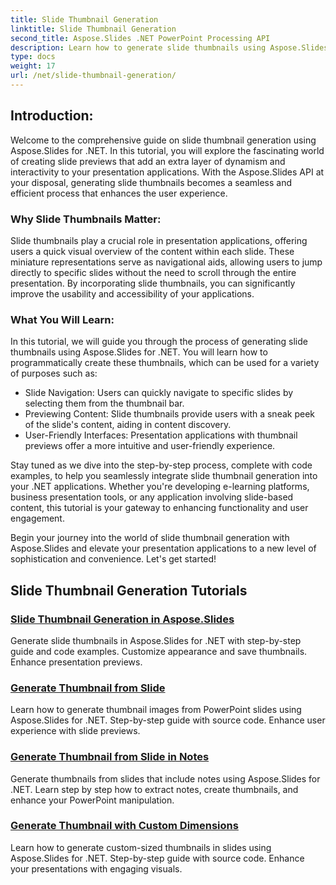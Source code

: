 ```yaml
---
title: Slide Thumbnail Generation
linktitle: Slide Thumbnail Generation
second_title: Aspose.Slides .NET PowerPoint Processing API
description: Learn how to generate slide thumbnails using Aspose.Slides for .NET. Step-by-step tutorial with code examples for creating dynamic slide previews. Enhance your presentation applications with this powerful feature. 
type: docs
weight: 17
url: /net/slide-thumbnail-generation/
---
```


## Introduction:

Welcome to the comprehensive guide on slide thumbnail generation using Aspose.Slides for .NET. In this tutorial, you will explore the fascinating world of creating slide previews that add an extra layer of dynamism and interactivity to your presentation applications. With the Aspose.Slides API at your disposal, generating slide thumbnails becomes a seamless and efficient process that enhances the user experience.

### Why Slide Thumbnails Matter:

Slide thumbnails play a crucial role in presentation applications, offering users a quick visual overview of the content within each slide. These miniature representations serve as navigational aids, allowing users to jump directly to specific slides without the need to scroll through the entire presentation. By incorporating slide thumbnails, you can significantly improve the usability and accessibility of your applications.

### What You Will Learn:

In this tutorial, we will guide you through the process of generating slide thumbnails using Aspose.Slides for .NET. You will learn how to programmatically create these thumbnails, which can be used for a variety of purposes such as:

- Slide Navigation: Users can quickly navigate to specific slides by selecting them from the thumbnail bar.
- Previewing Content: Slide thumbnails provide users with a sneak peek of the slide's content, aiding in content discovery.
- User-Friendly Interfaces: Presentation applications with thumbnail previews offer a more intuitive and user-friendly experience.

Stay tuned as we dive into the step-by-step process, complete with code examples, to help you seamlessly integrate slide thumbnail generation into your .NET applications. Whether you're developing e-learning platforms, business presentation tools, or any application involving slide-based content, this tutorial is your gateway to enhancing functionality and user engagement.

Begin your journey into the world of slide thumbnail generation with Aspose.Slides and elevate your presentation applications to a new level of sophistication and convenience. Let's get started!

## Slide Thumbnail Generation Tutorials
### [Slide Thumbnail Generation in Aspose.Slides](./slide-thumbnail-generation/)
Generate slide thumbnails in Aspose.Slides for .NET with step-by-step guide and code examples. Customize appearance and save thumbnails. Enhance presentation previews.
### [Generate Thumbnail from Slide](./generate-thumbnail-from-slide/)
Learn how to generate thumbnail images from PowerPoint slides using Aspose.Slides for .NET. Step-by-step guide with source code. Enhance user experience with slide previews.
### [Generate Thumbnail from Slide in Notes](./generate-thumbnail-from-slide-in-notes/)
Generate thumbnails from slides that include notes using Aspose.Slides for .NET. Learn step by step how to extract notes, create thumbnails, and enhance your PowerPoint manipulation. 
### [Generate Thumbnail with Custom Dimensions](./generate-thumbnail-with-custom-dimensions/)
Learn how to generate custom-sized thumbnails in slides using Aspose.Slides for .NET. Step-by-step guide with source code. Enhance your presentations with engaging visuals. 